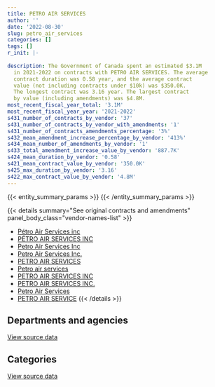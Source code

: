 ```yaml
---
title: PETRO AIR SERVICES
author: ''
date: '2022-08-30'
slug: petro_air_services
categories: []
tags: []
r_init: |-
  
description: The Government of Canada spent an estimated $3.1M
  in 2021-2022 on contracts with PETRO AIR SERVICES. The average
  contract duration was 0.58 year, and the average contract
  value (not including contracts under $10k) was $350.0K.
  The longest contract was 3.16 year. The largest contract
  by value (including amendments) was $4.8M.
most_recent_fiscal_year_total: '3.1M'
most_recent_fiscal_year_year: '2021-2022'
s431_number_of_contracts_by_vendor: '37'
s431_number_of_contracts_by_vendor_with_amendments: '1'
s431_number_of_contracts_amendments_percentage: '3%'
s432_mean_amendment_increase_percentage_by_vendor: '413%'
s434_mean_number_of_amendments_by_vendor: '1'
s433_total_amendment_increase_value_by_vendor: '887.7K'
s424_mean_duration_by_vendor: '0.58'
s421_mean_contract_value_by_vendor: '350.0K'
s425_max_duration_by_vendor: '3.16'
s422_max_contract_value_by_vendor: '4.8M'
---
```


<script src="/rmarkdown-libs/htmlwidgets/htmlwidgets.js"></script>
<link href="/rmarkdown-libs/datatables-css/datatables-crosstalk.css" rel="stylesheet" />
<script src="/rmarkdown-libs/datatables-binding/datatables.js"></script>
<script src="/rmarkdown-libs/jquery/jquery-3.6.0.min.js"></script>
<link href="/rmarkdown-libs/dt-core-bootstrap/css/dataTables.bootstrap.min.css" rel="stylesheet" />
<link href="/rmarkdown-libs/dt-core-bootstrap/css/dataTables.bootstrap.extra.css" rel="stylesheet" />
<script src="/rmarkdown-libs/dt-core-bootstrap/js/jquery.dataTables.min.js"></script>
<script src="/rmarkdown-libs/dt-core-bootstrap/js/dataTables.bootstrap.min.js"></script>
<link href="/rmarkdown-libs/crosstalk/css/crosstalk.min.css" rel="stylesheet" />
<script src="/rmarkdown-libs/crosstalk/js/crosstalk.min.js"></script>
<script src="/rmarkdown-libs/htmlwidgets/htmlwidgets.js"></script>
<link href="/rmarkdown-libs/datatables-css/datatables-crosstalk.css" rel="stylesheet" />
<script src="/rmarkdown-libs/datatables-binding/datatables.js"></script>
<script src="/rmarkdown-libs/jquery/jquery-3.6.0.min.js"></script>
<link href="/rmarkdown-libs/dt-core-bootstrap/css/dataTables.bootstrap.min.css" rel="stylesheet" />
<link href="/rmarkdown-libs/dt-core-bootstrap/css/dataTables.bootstrap.extra.css" rel="stylesheet" />
<script src="/rmarkdown-libs/dt-core-bootstrap/js/jquery.dataTables.min.js"></script>
<script src="/rmarkdown-libs/dt-core-bootstrap/js/dataTables.bootstrap.min.js"></script>
<link href="/rmarkdown-libs/crosstalk/css/crosstalk.min.css" rel="stylesheet" />
<script src="/rmarkdown-libs/crosstalk/js/crosstalk.min.js"></script>

{{< entity_summary_params >}}
{{< /entity_summary_params >}}

{{< details summary="See original contracts and amendments" panel_body_class="vendor-names-list" >}}
- [Pétro Air Services inc](https://search.open.canada.ca/en/ct/?sort=contract_value_f%20desc&page=1&search_text=%22P%c3%a9tro%20Air%20Services%20inc%22)
- [PÉTRO AIR SERVICES INC](https://search.open.canada.ca/en/ct/?sort=contract_value_f%20desc&page=1&search_text=%22P%c3%89TRO%20AIR%20SERVICES%20INC%22)
- [Petro Air Services Inc](https://search.open.canada.ca/en/ct/?sort=contract_value_f%20desc&page=1&search_text=%22Petro%20Air%20Services%20Inc%22)
- [Petro Air Services Inc.](https://search.open.canada.ca/en/ct/?sort=contract_value_f%20desc&page=1&search_text=%22Petro%20Air%20Services%20Inc.%22)
- [PETRO AIR SERVICES](https://search.open.canada.ca/en/ct/?sort=contract_value_f%20desc&page=1&search_text=%22PETRO%20AIR%20SERVICES%22)
- [Petro air services](https://search.open.canada.ca/en/ct/?sort=contract_value_f%20desc&page=1&search_text=%22Petro%20air%20services%22)
- [PETRO AIR SERVICES INC](https://search.open.canada.ca/en/ct/?sort=contract_value_f%20desc&page=1&search_text=%22PETRO%20AIR%20SERVICES%20INC%22)
- [PETRO AIR SERVICES INC.](https://search.open.canada.ca/en/ct/?sort=contract_value_f%20desc&page=1&search_text=%22PETRO%20AIR%20SERVICES%20INC.%22)
- [Petro Air Services](https://search.open.canada.ca/en/ct/?sort=contract_value_f%20desc&page=1&search_text=%22Petro%20Air%20Services%22)
- [PETRO AIR SERVICE](https://search.open.canada.ca/en/ct/?sort=contract_value_f%20desc&page=1&search_text=%22PETRO%20AIR%20SERVICE%22)
{{< /details >}}

## Departments and agencies

<div id="htmlwidget-1" style="width:100%;height:auto;" class="datatables html-widget"></div>
<script type="application/json" data-for="htmlwidget-1">{"x":{"style":"bootstrap","filter":"none","vertical":false,"data":[["<a href=\"/departments/dnd-mdn/\">National Defence<\/a>","<a href=\"/departments/tc/\">Transport Canada<\/a>"],[1992757.45,null],[2875186.26,null],[2181557.62,24719.62],[3149019.56,null]],"container":"<table class=\"table table-striped table-hover row-border order-column display\">\n  <thead>\n    <tr>\n      <th>Department<\/th>\n      <th>2018-2019<\/th>\n      <th>2019-2020<\/th>\n      <th>2020-2021<\/th>\n      <th>2021-2022<\/th>\n    <\/tr>\n  <\/thead>\n<\/table>","options":{"order":[[4,"desc"]],"pageLength":10,"autoWidth":true,"columnDefs":[{"targets":1,"render":"function(data, type, row, meta) {\n    return type !== 'display' ? data : DTWidget.formatCurrency(data, \"$\", 2, 3, \",\", \".\", true, null);\n  }"},{"targets":2,"render":"function(data, type, row, meta) {\n    return type !== 'display' ? data : DTWidget.formatCurrency(data, \"$\", 2, 3, \",\", \".\", true, null);\n  }"},{"targets":3,"render":"function(data, type, row, meta) {\n    return type !== 'display' ? data : DTWidget.formatCurrency(data, \"$\", 2, 3, \",\", \".\", true, null);\n  }"},{"targets":4,"render":"function(data, type, row, meta) {\n    return type !== 'display' ? data : DTWidget.formatCurrency(data, \"$\", 2, 3, \",\", \".\", true, null);\n  }"},{"width":"16%","targets":[1,2,3,4]},{"className":"dt-right","targets":[1,2,3,4]}],"orderClasses":false}},"evals":["options.columnDefs.0.render","options.columnDefs.1.render","options.columnDefs.2.render","options.columnDefs.3.render"],"jsHooks":[]}</script>
<p class="text-right">
<a href="https://github.com/GoC-Spending/contracts-data/tree/main/data/out/vendors/petro_air_services/summary_by_fiscal_year_by_department.csv" class="source-data-link btn btn-link">View source data</a>
</p>

## Categories

<div id="htmlwidget-2" style="width:100%;height:auto;" class="datatables html-widget"></div>
<script type="application/json" data-for="htmlwidget-2">{"x":{"style":"bootstrap","filter":"none","vertical":false,"data":[["<a href=\"/categories/office_management/\">Office management<\/a>","<a href=\"/categories/defence/\">Defence<\/a>","<a href=\"/categories/professional_services/\">Professional services<\/a>","<a href=\"/categories/industrial_products_and_services/\">Industrial products and services<\/a>"],[null,1514299.53,478457.93,null],[null,817306.87,833142.19,1224737.19],[24719.62,null,956492.77,1225064.85],[null,22302.17,3002555.39,124162]],"container":"<table class=\"table table-striped table-hover row-border order-column display\">\n  <thead>\n    <tr>\n      <th>Category<\/th>\n      <th>2018-2019<\/th>\n      <th>2019-2020<\/th>\n      <th>2020-2021<\/th>\n      <th>2021-2022<\/th>\n    <\/tr>\n  <\/thead>\n<\/table>","options":{"order":[[4,"desc"]],"dom":"t","pageLength":30,"autoWidth":true,"columnDefs":[{"targets":1,"render":"function(data, type, row, meta) {\n    return type !== 'display' ? data : DTWidget.formatCurrency(data, \"$\", 2, 3, \",\", \".\", true, null);\n  }"},{"targets":2,"render":"function(data, type, row, meta) {\n    return type !== 'display' ? data : DTWidget.formatCurrency(data, \"$\", 2, 3, \",\", \".\", true, null);\n  }"},{"targets":3,"render":"function(data, type, row, meta) {\n    return type !== 'display' ? data : DTWidget.formatCurrency(data, \"$\", 2, 3, \",\", \".\", true, null);\n  }"},{"targets":4,"render":"function(data, type, row, meta) {\n    return type !== 'display' ? data : DTWidget.formatCurrency(data, \"$\", 2, 3, \",\", \".\", true, null);\n  }"},{"width":"16%","targets":[1,2,3,4]},{"className":"dt-right","targets":[1,2,3,4]}],"orderClasses":false,"lengthMenu":[10,25,30,50,100]}},"evals":["options.columnDefs.0.render","options.columnDefs.1.render","options.columnDefs.2.render","options.columnDefs.3.render"],"jsHooks":[]}</script>
<p class="text-right">
<a href="https://github.com/GoC-Spending/contracts-data/tree/main/data/out/vendors/petro_air_services/summary_by_fiscal_year_by_category.csv" class="source-data-link btn btn-link">View source data</a>
</p>

